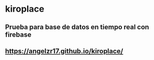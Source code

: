 # kiroplace
## Prueba para base de datos en tiempo real con firebase
## https://angelzr17.github.io/kiroplace/
